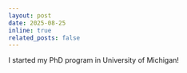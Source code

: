 ```yaml
---
layout: post
date: 2025-08-25
inline: true
related_posts: false
---
```


I started my PhD program in University of Michigan!
